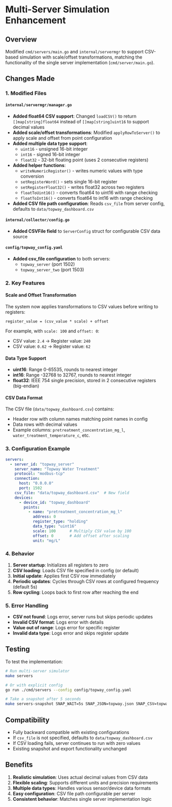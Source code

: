 # Multi-Server Simulation Enhancement

## Overview
Modified `cmd/servers/main.go` and `internal/servermgr` to support CSV-based simulation with scale/offset transformations, matching the functionality of the single server implementation (`cmd/server/main.go`).

## Changes Made

### 1. Modified Files

#### `internal/servermgr/manager.go`
- **Added float64 CSV support**: Changed `loadCSV()` to return `[]map[string]float64` instead of `[]map[string]uint16` to support decimal values
- **Added scale/offset transformations**: Modified `applyRowToServer()` to apply scale and offset from point configuration
- **Added multiple data type support**: 
  - `uint16` - unsigned 16-bit integer
  - `int16` - signed 16-bit integer  
  - `float32` - 32-bit floating point (uses 2 consecutive registers)
- **Added helper functions**:
  - `writeNumericRegister()` - writes numeric values with type conversion
  - `setRegisterWord()` - sets single 16-bit register
  - `setRegisterFloat32()` - writes float32 across two registers
  - `floatToUint16()` - converts float64 to uint16 with range checking
  - `floatToInt16()` - converts float64 to int16 with range checking
- **Added CSV file path configuration**: Reads `csv_file` from server config, defaults to `data/topway_dashboard.csv`

#### `internal/collector/config.go`
- **Added CSVFile field** to `ServerConfig` struct for configurable CSV data source

#### `config/topway_config.yaml`
- **Added csv_file configuration** to both servers:
  - `topway_server` (port 1502)
  - `topway_server_two` (port 1503)

### 2. Key Features

#### Scale and Offset Transformation
The system now applies transformations to CSV values before writing to registers:
```
register_value = (csv_value * scale) + offset
```

For example, with `scale: 100` and `offset: 0`:
- CSV value: `2.4` → Register value: `240`
- CSV value: `0.62` → Register value: `62`

#### Data Type Support
- **uint16**: Range 0-65535, rounds to nearest integer
- **int16**: Range -32768 to 32767, rounds to nearest integer
- **float32**: IEEE 754 single precision, stored in 2 consecutive registers (big-endian)

#### CSV Data Format
The CSV file (`data/topway_dashboard.csv`) contains:
- Header row with column names matching point names in config
- Data rows with decimal values
- Example columns: `pretreatment_concentration_mg_l`, `water_treatment_temperature_c`, etc.

### 3. Configuration Example

```yaml
servers:
  - server_id: "topway_server"
    server_name: "Topway Water Treatment"
    protocol: "modbus-tcp"
    connection:
      host: "0.0.0.0"
      port: 1502
    csv_file: "data/topway_dashboard.csv"  # New field
    devices:
      - device_id: "topway_dashboard"
        points:
          - name: "pretreatment_concentration_mg_l"
            address: 0
            register_type: "holding"
            data_type: "uint16"
            scale: 100      # Multiply CSV value by 100
            offset: 0       # Add offset after scaling
            unit: "mg/L"
```

### 4. Behavior

1. **Server startup**: Initializes all registers to zero
2. **CSV loading**: Loads CSV file specified in config (or default)
3. **Initial update**: Applies first CSV row immediately
4. **Periodic updates**: Cycles through CSV rows at configured frequency (default 5s)
5. **Row cycling**: Loops back to first row after reaching the end

### 5. Error Handling

- **CSV not found**: Logs error, server runs but skips periodic updates
- **Invalid CSV format**: Logs error with details
- **Value out of range**: Logs error for specific register
- **Invalid data type**: Logs error and skips register update

## Testing

To test the implementation:

```bash
# Run multi-server simulator
make servers

# Or with explicit config
go run ./cmd/servers --config config/topway_config.yaml

# Take a snapshot after 5 seconds
make servers-snapshot SNAP_WAIT=5s SNAP_JSON=topway.json SNAP_CSV=topway.csv
```

## Compatibility

- Fully backward compatible with existing configurations
- If `csv_file` is not specified, defaults to `data/topway_dashboard.csv`
- If CSV loading fails, server continues to run with zero values
- Existing snapshot and export functionality unchanged

## Benefits

1. **Realistic simulation**: Uses actual decimal values from CSV data
2. **Flexible scaling**: Supports different units and precision requirements
3. **Multiple data types**: Handles various sensor/device data formats
4. **Easy configuration**: CSV file path configurable per server
5. **Consistent behavior**: Matches single server implementation logic
